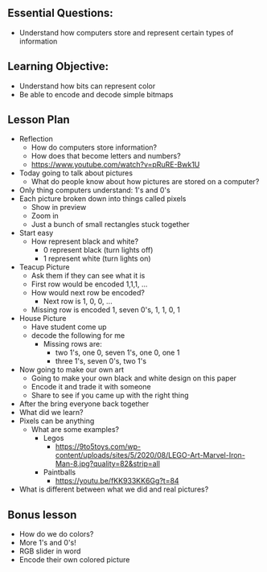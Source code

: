 ## Essential Questions:
- Understand how computers store and represent certain types of information

## Learning Objective:
- Understand how bits can represent color
- Be able to encode and decode simple bitmaps

## Lesson Plan

- Reflection
    - How do computers store information?
    - How does that become letters and numbers?
    - https://www.youtube.com/watch?v=pRuRE-Bwk1U
- Today going to talk about pictures
    - What do people know about how pictures are stored on a computer?
- Only thing computers understand: 1's and 0's
- Each picture broken down into things called pixels
    - Show in preview
    - Zoom in
    - Just a bunch of small rectangles stuck together
- Start easy
    - How represent black and white?
        - 0 represent black (turn lights off)
        - 1 represent white (turn lights on)
- Teacup Picture
    - Ask them if they can see what it is
    - First row would be encoded 1,1,1, ...
    - How would next row be encoded?
        - Next row is 1, 0, 0, ...
    - Missing row is encoded 1, seven 0's, 1, 1, 0, 1
- House Picture
    - Have student come up
    - decode the following for me
        - Missing rows are:
            - two 1's, one 0, seven 1's, one 0, one 1
            - three 1's, seven 0's, two 1's
- Now going to make our own art
    - Going to make your own black and white design on this paper
    - Encode it and trade it with someone
    - Share to see if you came up with the right thing
- After the bring everyone back together
- What did we learn?
- Pixels can be anything
    - What are some examples?
        - Legos
            - https://9to5toys.com/wp-content/uploads/sites/5/2020/08/LEGO-Art-Marvel-Iron-Man-8.jpg?quality=82&strip=all
        - Paintballs
            - https://youtu.be/fKK933KK6Gg?t=84
- What is different between what we did and real pictures?

## Bonus lesson

- How do we do colors?
- More 1's and 0's!
- RGB slider in word
- Encode their own colored picture
